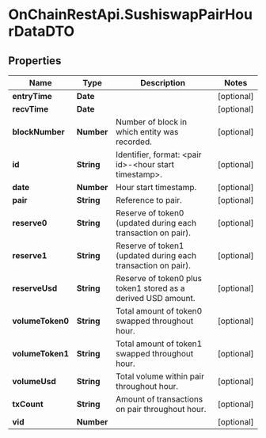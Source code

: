 # OnChainRestApi.SushiswapPairHourDataDTO

## Properties

Name | Type | Description | Notes
------------ | ------------- | ------------- | -------------
**entryTime** | **Date** |  | [optional] 
**recvTime** | **Date** |  | [optional] 
**blockNumber** | **Number** | Number of block in which entity was recorded. | [optional] 
**id** | **String** | Identifier, format: &lt;pair id&gt;-&lt;hour start timestamp&gt;. | [optional] 
**date** | **Number** | Hour start timestamp. | [optional] 
**pair** | **String** | Reference to pair. | [optional] 
**reserve0** | **String** | Reserve of token0 (updated during each transaction on pair). | [optional] 
**reserve1** | **String** | Reserve of token1 (updated during each transaction on pair). | [optional] 
**reserveUsd** | **String** | Reserve of token0 plus token1 stored as a derived USD amount. | [optional] 
**volumeToken0** | **String** | Total amount of token0 swapped throughout hour. | [optional] 
**volumeToken1** | **String** | Total amount of token1 swapped throughout hour. | [optional] 
**volumeUsd** | **String** | Total volume within pair throughout hour. | [optional] 
**txCount** | **String** | Amount of transactions on pair throughout hour. | [optional] 
**vid** | **Number** |  | [optional] 


